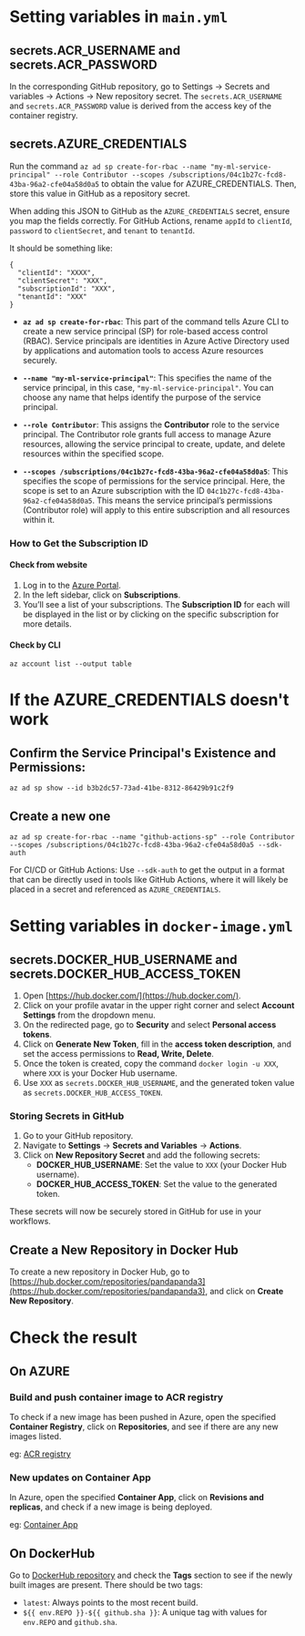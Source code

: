 # Setting variables in `main.yml`

## secrets.ACR_USERNAME and secrets.ACR_PASSWORD
In the corresponding GitHub repository, go to Settings → Secrets and variables → Actions → New repository secret.
The `secrets.ACR_USERNAME` and `secrets.ACR_PASSWORD` value is derived from the access key of the container registry. 

## secrets.AZURE_CREDENTIALS
Run the command `az ad sp create-for-rbac --name "my-ml-service-principal" --role Contributor --scopes /subscriptions/04c1b27c-fcd8-43ba-96a2-cfe04a58d0a5` to obtain the value for AZURE_CREDENTIALS. Then, store this value in GitHub as a repository secret. 

When adding this JSON to GitHub as the `AZURE_CREDENTIALS` secret, ensure you map the fields correctly. For GitHub Actions, rename `appId` to `clientId`, `password` to `clientSecret`, and `tenant` to `tenantId`.

It should be something like:
```
{
  "clientId": "XXXX",
  "clientSecret": "XXX",
  "subscriptionId": "XXX",
  "tenantId": "XXX"
}
```

- **`az ad sp create-for-rbac`**: This part of the command tells Azure CLI to create a new service principal (SP) for role-based access control (RBAC). Service principals are identities in Azure Active Directory used by applications and automation tools to access Azure resources securely.

- **`--name "my-ml-service-principal"`**: This specifies the name of the service principal, in this case, `"my-ml-service-principal"`. You can choose any name that helps identify the purpose of the service principal.

- **`--role Contributor`**: This assigns the **Contributor** role to the service principal. The Contributor role grants full access to manage Azure resources, allowing the service principal to create, update, and delete resources within the specified scope.

- **`--scopes /subscriptions/04c1b27c-fcd8-43ba-96a2-cfe04a58d0a5`**: This specifies the scope of permissions for the service principal. Here, the scope is set to an Azure subscription with the ID `04c1b27c-fcd8-43ba-96a2-cfe04a58d0a5`. This means the service principal’s permissions (Contributor role) will apply to this entire subscription and all resources within it.
### How to Get the Subscription ID
#### Check from website
1. Log in to the [Azure Portal](https://portal.azure.com/).
2. In the left sidebar, click on **Subscriptions**.
3. You’ll see a list of your subscriptions. The **Subscription ID** for each will be displayed in the list or by clicking on the specific subscription for more details.
#### Check by CLI
```
az account list --output table
```
# If the AZURE_CREDENTIALS doesn't work
## Confirm the Service Principal's Existence and Permissions:
```az ad sp show --id b3b2dc57-73ad-41be-8312-86429b91c2f9```
## Create a new one
```
az ad sp create-for-rbac --name "github-actions-sp" --role Contributor --scopes /subscriptions/04c1b27c-fcd8-43ba-96a2-cfe04a58d0a5 --sdk-auth
```
For CI/CD or GitHub Actions: Use `--sdk-auth` to get the output in a format that can be directly used in tools like GitHub Actions, where it will likely be placed in a secret and referenced as `AZURE_CREDENTIALS`.

# Setting variables in `docker-image.yml`
## secrets.DOCKER_HUB_USERNAME and secrets.DOCKER_HUB_ACCESS_TOKEN

1. Open [https://hub.docker.com/](https://hub.docker.com/).
2. Click on your profile avatar in the upper right corner and select **Account Settings** from the dropdown menu.
3. On the redirected page, go to **Security** and select **Personal access tokens**.
4. Click on **Generate New Token**, fill in the **access token description**, and set the access permissions to **Read, Write, Delete**.
5. Once the token is created, copy the command `docker login -u XXX`, where `XXX` is your Docker Hub username.
6. Use `XXX` as `secrets.DOCKER_HUB_USERNAME`, and the generated token value as `secrets.DOCKER_HUB_ACCESS_TOKEN`.

### Storing Secrets in GitHub

1. Go to your GitHub repository.
2. Navigate to **Settings** → **Secrets and Variables** → **Actions**.
3. Click on **New Repository Secret** and add the following secrets:
   - **DOCKER_HUB_USERNAME**: Set the value to `XXX` (your Docker Hub username).
   - **DOCKER_HUB_ACCESS_TOKEN**: Set the value to the generated token.

These secrets will now be securely stored in GitHub for use in your workflows.

## Create a New Repository in Docker Hub

To create a new repository in Docker Hub, go to [https://hub.docker.com/repositories/pandapanda3](https://hub.docker.com/repositories/pandapanda3), and click on **Create New Repository**.

# Check the result
## On AZURE
### Build and push container image to ACR registry
To check if a new image has been pushed in Azure, open the specified **Container Registry**, click on **Repositories**, and see if there are any new images listed.

eg: [ACR registry](https://portal.azure.com/#view/Microsoft_Azure_ContainerRegistries/RepositoryBlade/id/%2Fsubscriptions%2F04c1b27c-fcd8-43ba-96a2-cfe04a58d0a5%2FresourceGroups%2Fdemo-ml%2Fproviders%2FMicrosoft.ContainerRegistry%2Fregistries%2Fdemoalfredo/repository/pandapanda3%2Fhuggingface-azure-acr)
### New updates on Container App
In Azure, open the specified **Container App**, click on **Revisions and replicas**, and check if a new image is being deployed.

eg: [Container App](https://portal.azure.com/#@peggypandayeah.onmicrosoft.com/resource/subscriptions/04c1b27c-fcd8-43ba-96a2-cfe04a58d0a5/resourceGroups/demo-ml/providers/Microsoft.App/containerApps/azure-container-app-demo/revisionManagement)
## On DockerHub

Go to [DockerHub repository](https://hub.docker.com/repository/docker/pandapanda3/huggingface-azure-acr/general) and check the **Tags** section to see if the newly built images are present. There should be two tags:
- `latest`: Always points to the most recent build.
- `${{ env.REPO }}-${{ github.sha }}`: A unique tag with values for `env.REPO` and `github.sha`.
